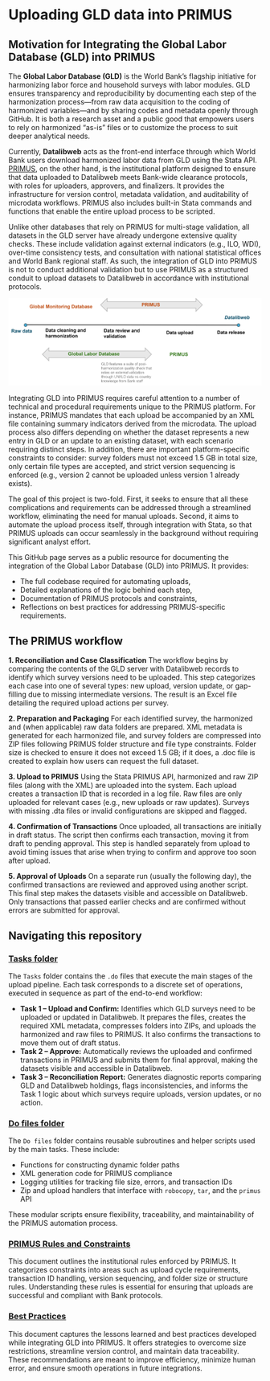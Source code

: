 # Uploading GLD data into PRIMUS

## Motivation for Integrating the Global Labor Database (GLD) into PRIMUS

The **Global Labor Database (GLD)** is the World Bank’s flagship initiative for harmonizing labor force and household surveys with labor modules. GLD ensures transparency and reproducibility by documenting each step of the harmonization process—from raw data acquisition to the coding of harmonized variables—and by sharing codes and metadata openly through GitHub. It is both a research asset and a public good that empowers users to rely on harmonized “as-is” files or to customize the process to suit deeper analytical needs. 

Currently, **Datalibweb** acts as the front-end interface through which World Bank users download harmonized labor data from GLD using the Stata API. [PRIMUS](https://github.com/worldbank/primus), on the other hand, is the institutional platform designed to ensure that data uploaded to Datalibweb meets Bank-wide clearance protocols, with roles for uploaders, approvers, and finalizers. It provides the infrastructure for version control, metadata validation, and auditability of microdata workflows. PRIMUS also includes built-in Stata commands and functions that enable the entire upload process to be scripted. 

Unlike other databases that rely on PRIMUS for multi-stage validation, all datasets in the GLD server have already undergone extensive quality checks. These include validation against external indicators (e.g., ILO, WDI), over-time consistency tests, and consultation with national statistical offices and World Bank regional staff. As such, the integration of GLD into PRIMUS is not to conduct additional validation but to use PRIMUS as a structured conduit to upload datasets to Datalibweb in accordance with institutional protocols.

<img src="Utilities/primus-gld.png" alt="Integration of GLD into PRIMUS" width="600"/>

Integrating GLD into PRIMUS requires careful attention to a number of technical and procedural requirements unique to the PRIMUS platform. For instance, PRIMUS mandates that each upload be accompanied by an XML file containing summary indicators derived from the microdata. The upload process also differs depending on whether the dataset represents a new entry in GLD or an update to an existing dataset, with each scenario requiring distinct steps. In addition, there are important platform-specific constraints to consider: survey folders must not exceed 1.5 GB in total size, only certain file types are accepted, and strict version sequencing is enforced (e.g., version 2 cannot be uploaded unless version 1 already exists).

The goal of this project is two-fold. First, it seeks to ensure that all these complications and requirements can be addressed through a streamlined workflow, eliminating the need for manual uploads. Second, it aims to automate the upload process itself, through integration with Stata, so that PRIMUS uploads can occur seamlessly in the background without requiring significant analyst effort.

This GitHub page serves as a public resource for documenting the integration of the Global Labor Database (GLD) into PRIMUS. It provides:

- The full codebase required for automating uploads,
- Detailed explanations of the logic behind each step,
- Documentation of PRIMUS protocols and constraints,
- Reflections on best practices for addressing PRIMUS-specific requirements.

## The PRIMUS workflow

**1. Reconciliation and Case Classification**
The workflow begins by comparing the contents of the GLD server with Datalibweb records to identify which survey versions need to be uploaded. This step categorizes each case into one of several types: new upload, version update, or gap-filling due to missing intermediate versions. The result is an Excel file detailing the required upload actions per survey.

**2. Preparation and Packaging**
For each identified survey, the harmonized and (when applicable) raw data folders are prepared. XML metadata is generated for each harmonized file, and survey folders are compressed into ZIP files following PRIMUS folder structure and file type constraints. Folder size is checked to ensure it does not exceed 1.5 GB; if it does, a .doc file is created to explain how users can request the full dataset.

**3. Upload to PRIMUS**
Using the Stata PRIMUS API, harmonized and raw ZIP files (along with the XML) are uploaded into the system. Each upload creates a transaction ID that is recorded in a log file. Raw files are only uploaded for relevant cases (e.g., new uploads or raw updates). Surveys with missing .dta files or invalid configurations are skipped and flagged.

**4. Confirmation of Transactions**
Once uploaded, all transactions are initially in draft status. The script then confirms each transaction, moving it from draft to pending approval. This step is handled separately from upload to avoid timing issues that arise when trying to confirm and approve too soon after upload.

**5. Approval of Uploads**
On a separate run (usually the following day), the confirmed transactions are reviewed and approved using another script. This final step makes the datasets visible and accessible on Datalibweb. Only transactions that passed earlier checks and are confirmed without errors are submitted for approval.


## Navigating this repository

### [Tasks folder](./Tasks/)

The `Tasks` folder contains the `.do` files that execute the main stages of the upload pipeline. Each task corresponds to a discrete set of operations, executed in sequence as part of the end-to-end workflow:

- **Task 1 – Upload and Confirm:** Identifies which GLD surveys need to be uploaded or updated in Datalibweb. It prepares the files, creates the required XML metadata, compresses folders into ZIPs, and uploads the harmonized and raw files to PRIMUS. It also confirms the transactions to move them out of draft status.
- **Task 2 – Approve:** Automatically reviews the uploaded and confirmed transactions in PRIMUS and submits them for final approval, making the datasets visible and accessible in Datalibweb.
- **Task 3 – Reconciliation Report:** Generates diagnostic reports comparing GLD and Datalibweb holdings, flags inconsistencies, and informs the Task 1 logic about which surveys require uploads, version updates, or no action.

### [Do files folder](./Do%20files/)

The `Do files` folder contains reusable subroutines and helper scripts used by the main tasks. These include:

- Functions for constructing dynamic folder paths
- XML generation code for PRIMUS compliance
- Logging utilities for tracking file size, errors, and transaction IDs
- Zip and upload handlers that interface with `robocopy`, `tar`, and the `primus` API

These modular scripts ensure flexibility, traceability, and maintainability of the PRIMUS automation process.

### [PRIMUS Rules and Constraints](./Documentation/PRIMUS-Rules-Constraints.md)

This document outlines the institutional rules enforced by PRIMUS. It categorizes constraints into areas such as upload cycle requirements, transaction ID handling, version sequencing, and folder size or structure rules. Understanding these rules is essential for ensuring that uploads are successful and compliant with Bank protocols.

### [Best Practices](./Documentation/Best-Practices.md)

This document captures the lessons learned and best practices developed while integrating GLD into PRIMUS. It offers strategies to overcome size restrictions, streamline version control, and maintain data traceability. These recommendations are meant to improve efficiency, minimize human error, and ensure smooth operations in future integrations.



